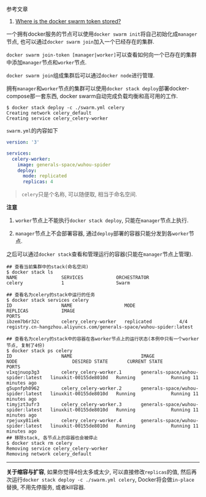 参考文章

1. [Where is the docker swarm token stored?](https://stackoverflow.com/questions/33035303/where-is-the-docker-swarm-token-stored)

一个拥有docker服务的节点可以使用`docker swarm init`将自己初始化成`manager`节点, 也可以通过`docker swarm join`加入一个已经存在的集群.

`docker swarm join-token [manager|worker]`可以查看如何向一个已存在的集群中添加`manager`节点和`worker`节点.

`docker swarm join`组成集群后可以通过`docker node`进行管理.

拥有`manager`和`worker`节点的集群可以使用`docker stack deploy`部署docker-compose那一套东西, docker swarm自动完成负载均衡和高可用的工作.

```
$ docker stack deploy -c ./swarm.yml celery
Creating network celery_default
Creating service celery_celery-worker
```

`swarm.yml`的内容如下

```yml
version: '3'

services:
  celery-worker:
    image: generals-space/wuhou-spider
    deploy:
      mode: replicated
      replicas: 4
```

> `celery`只是个名称, 可以随便取, 相当于命名空间.

**注意**

1. `worker`节点上不能执行`docker stack deploy`, 只能在`manager`节点上执行.

2. `manager`节点上不会部署容器, 通过`deploy`部署的容器只能分发到各`worker`节点.

之后可以通过`docker stack`查看和管理运行的容器(只能在`manager`节点上管理).

```
## 查看当前集群中的stack(命名空间)
$ docker stack ls
NAME                SERVICES            ORCHESTRATOR
celery              1                   Swarm

## 查看名为celery的stack中运行的任务
$ docker stack services celery
ID                  NAME                   MODE                REPLICAS            IMAGE                                                                  PORTS
ibzem7b6r32c        celery_celery-worker   replicated          4/4                 registry.cn-hangzhou.aliyuncs.com/generals-space/wuhou-spider:latest   

## 查看名为celery的stack中的容器在各worker节点上的运行状态(本例中只有一个worker节点, 复制了4份)
$ docker stack ps celery
ID                  NAME                         IMAGE                                NODE                    DESIRED STATE       CURRENT STATE             PORTS
v1xqjnuop3g3        celery_celery-worker.1       generals-space/wuhou-spider:latest   linuxkit-00155de8010d   Running             Running 11 minutes ago
g5upnfph0962        celery_celery-worker.2       generals-space/wuhou-spider:latest   linuxkit-00155de8010d   Running             Running 11 minutes ago
timyjzt3ufr3        celery_celery-worker.3       generals-space/wuhou-spider:latest   linuxkit-00155de8010d   Running             Running 11 minutes ago
rpejuxy81iek        celery_celery-worker.4       generals-space/wuhou-spider:latest   linuxkit-00155de8010d   Running             Running 11 minutes ago
## 移除stack, 各节点上的容器也会被停止
$ docker stack rm celery
Removing service celery_celery-worker
Removing network celery_default
```

------

**关于缩容与扩容**, 如果你觉得4份太多或太少, 可以直接修改`replicas`的值, 然后再次运行`docker stack deploy -c ./swarm.yml celery`, Docker将会做`in-place`替换, 不用先停服务, 或者kill容器.
